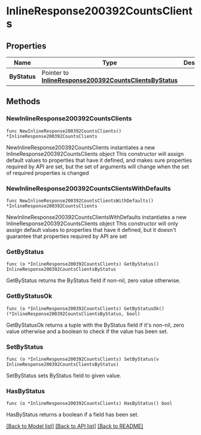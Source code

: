 # InlineResponse200392CountsClients

## Properties

Name | Type | Description | Notes
------------ | ------------- | ------------- | -------------
**ByStatus** | Pointer to [**InlineResponse200392CountsClientsByStatus**](InlineResponse200392CountsClientsByStatus.md) |  | [optional] 

## Methods

### NewInlineResponse200392CountsClients

`func NewInlineResponse200392CountsClients() *InlineResponse200392CountsClients`

NewInlineResponse200392CountsClients instantiates a new InlineResponse200392CountsClients object
This constructor will assign default values to properties that have it defined,
and makes sure properties required by API are set, but the set of arguments
will change when the set of required properties is changed

### NewInlineResponse200392CountsClientsWithDefaults

`func NewInlineResponse200392CountsClientsWithDefaults() *InlineResponse200392CountsClients`

NewInlineResponse200392CountsClientsWithDefaults instantiates a new InlineResponse200392CountsClients object
This constructor will only assign default values to properties that have it defined,
but it doesn't guarantee that properties required by API are set

### GetByStatus

`func (o *InlineResponse200392CountsClients) GetByStatus() InlineResponse200392CountsClientsByStatus`

GetByStatus returns the ByStatus field if non-nil, zero value otherwise.

### GetByStatusOk

`func (o *InlineResponse200392CountsClients) GetByStatusOk() (*InlineResponse200392CountsClientsByStatus, bool)`

GetByStatusOk returns a tuple with the ByStatus field if it's non-nil, zero value otherwise
and a boolean to check if the value has been set.

### SetByStatus

`func (o *InlineResponse200392CountsClients) SetByStatus(v InlineResponse200392CountsClientsByStatus)`

SetByStatus sets ByStatus field to given value.

### HasByStatus

`func (o *InlineResponse200392CountsClients) HasByStatus() bool`

HasByStatus returns a boolean if a field has been set.


[[Back to Model list]](../README.md#documentation-for-models) [[Back to API list]](../README.md#documentation-for-api-endpoints) [[Back to README]](../README.md)


